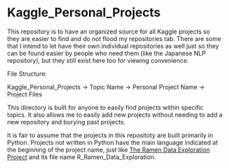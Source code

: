 # Kaggle_Personal_Projects

This repository is to have an organized source for all Kaggle projects so they are easier to find and do not flood my repositories tab. There are some that I intend to let have their own individual repositories as well just so they can be found easier by people who need them (like the Japanese NLP repository), but they still exist here too for viewing convenience.

File Structure:

Kaggle_Personal_Projects -> Topic Name -> Personal Project Name -> Project Files

This directory is built for anyone to easily find projects within specific topics. It also allows me to easily add new projects without needing to add a new repository and burying past projects. 

It is fair to assume that the projects in this repositoty are built primarily in Python. Projects not written in Python have the main language indicated at the beginning of the project name, just like [The Ramen Data Exploration Project](https://github.com/Luna-McBride/Kaggle_Personal_Projects/tree/master/Data%20Exploration/R_Ramen_Data_Exploration) and its file name R_Ramen_Data_Exploration. 
